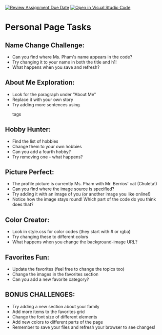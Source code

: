 [![Review Assignment Due Date](https://classroom.github.com/assets/deadline-readme-button-22041afd0340ce965d47ae6ef1cefeee28c7c493a6346c4f15d667ab976d596c.svg)](https://classroom.github.com/a/w1rWSH9X)
[![Open in Visual Studio Code](https://classroom.github.com/assets/open-in-vscode-2e0aaae1b6195c2367325f4f02e2d04e9abb55f0b24a779b69b11b9e10269abc.svg)](https://classroom.github.com/online_ide?assignment_repo_id=18565524&assignment_repo_type=AssignmentRepo)
# Personal Page Tasks
## Name Change Challenge:
- Can you find where Ms. Pham's name appears in the code?
- Try changing it to your name in both the title and h1!
- What happens when you save and refresh?
## About Me Exploration:
- Look for the paragraph under "About Me"
- Replace it with your own story
- Try adding more sentences using <p> tags
## Hobby Hunter:
- Find the list of hobbies
- Change them to your own hobbies
- Can you add a fourth hobby?
- Try removing one - what happens?
## Picture Perfect:
- The profile picture is currently Ms. Pham with Mr. Berrios' cat (Chuleta!)
- Can you find where the image source is specified?
- Try adding it with an image of you (or another image you like online!)
- Notice how the image stays round! Which part of the code do you think does that?
## Color Creator:
- Look in style.css for color codes (they start with # or rgba)
- Try changing these to different colors
- What happens when you change the background-image URL?
## Favorites Fun:
- Update the favorites (feel free to change the topics too)
- Change the images in the favorites section
- Can you add a new favorite category?

## BONUS CHALLENGES:
- Try adding a new section about your family
- Add more items to the favorites grid
- Change the font size of different elements
- Add new colors to different parts of the page
- Remember to save your files and refresh your browser to see changes!
